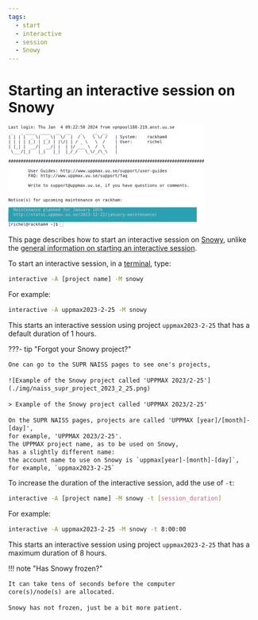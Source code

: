 ```yaml
---
tags:
  - start
  - interactive
  - session
  - Snowy
---
```


# Starting an interactive session on Snowy

![Log in to Rackham4 via a terminal](./img/login_rackham4_via_terminal_terminal_395_x_204.png)

This page describes how to start an interactive session on [Snowy](snowy.md),
unlike the [general information on starting an interactive session](start_interactive_session.md).

To start an interactive session, in a [terminal](../software/terminal.md), type:

```bash
interactive -A [project name] -M snowy
```

For example:

```bash
interactive -A uppmax2023-2-25 -M snowy
```

This starts an interactive session using project `uppmax2023-2-25`
that has a default duration of 1 hours.

???- tip "Forgot your Snowy project?"

    One can go to the SUPR NAISS pages to see one's projects,

    ![Example of the Snowy project called 'UPPMAX 2023/2-25'](./img/naiss_supr_project_2023_2_25.png)

    > Example of the Snowy project called 'UPPMAX 2023/2-25'

    On the SUPR NAISS pages, projects are called 'UPPMAX [year]/[month]-[day]',
    for example, 'UPPMAX 2023/2-25'.
    The UPPMAX project name, as to be used on Snowy,
    has a slightly different name:
    the account name to use on Snowy is `uppmax[year]-[month]-[day]`,
    for example, `uppmax2023-2-25`

To increase the duration of the interactive session,
add the use of `-t`:

```bash
interactive -A [project name] -M snowy -t [session_duration]
```

For example:

```bash
interactive -A uppmax2023-2-25 -M snowy -t 8:00:00
```

This starts an interactive session using project `uppmax2023-2-25`
that has a maximum duration of 8 hours.

!!! note "Has Snowy frozen?"

    It can take tens of seconds before the computer
    core(s)/node(s) are allocated.

    Snowy has not frozen, just be a bit more patient.
